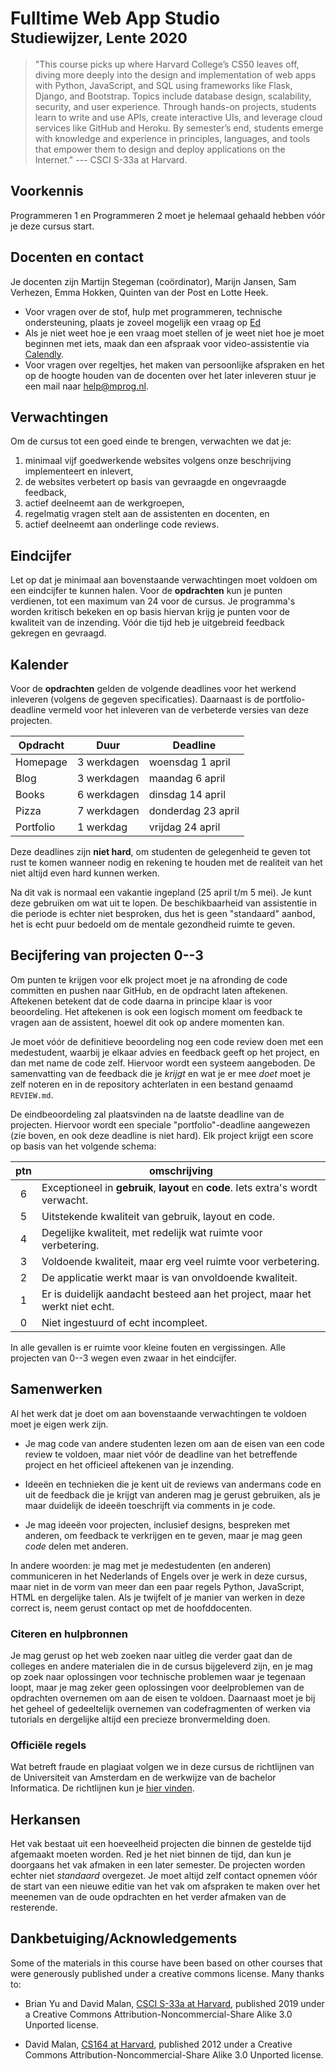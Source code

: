 # Fulltime Web App Studio <br><small>Studiewijzer, Lente 2020</small>

> "This course picks up where Harvard College’s CS50 leaves off, diving more deeply into the design and implementation of web apps with Python, JavaScript, and SQL using frameworks like Flask, Django, and Bootstrap. Topics include database design, scalability, security, and user experience. Through hands-on projects, students learn to write and use APIs, create interactive UIs, and leverage cloud services like GitHub and Heroku. By semester’s end, students emerge with knowledge and experience in principles, languages, and tools that empower them to design and deploy applications on the Internet." --- CSCI S-33a at Harvard.


## Voorkennis

Programmeren 1 en Programmeren 2 moet je helemaal gehaald hebben vóór je deze cursus start.


## Docenten en contact

Je docenten zijn Martijn Stegeman (coördinator), Marijn Jansen, Sam Verhezen, Emma Hokken, Quinten van der Post en Lotte Heek.

- Voor vragen over de stof, hulp met programmeren, technische ondersteuning, plaats je zoveel mogelijk een vraag op [Ed](https://us.edstem.org/courses/365)
- Als je niet weet hoe je een vraag moet stellen of je weet niet hoe je moet beginnen met iets, maak dan een afspraak voor video-assistentie via [Calendly](http://calendly.com/app-studio/assistentie).
- Voor vragen over regeltjes, het maken van persoonlijke afspraken en het op de hoogte houden van de docenten over het later inleveren stuur je een mail naar <help@mprog.nl>.


## Verwachtingen

Om de cursus tot een goed einde te brengen, verwachten we dat je:

1. minimaal vijf goedwerkende websites volgens onze beschrijving implementeert en inlevert,
1. de websites verbetert op basis van gevraagde en ongevraagde feedback,
1. actief deelneemt aan de werkgroepen,
1. regelmatig vragen stelt aan de assistenten en docenten, en
1. actief deelneemt aan onderlinge code reviews.


## Eindcijfer

Let op dat je minimaal aan bovenstaande verwachtingen moet voldoen om een eindcijfer te kunnen halen. Voor de **opdrachten** kun je punten verdienen, tot een maximum van 24 voor de cursus. Je programma's worden kritisch bekeken en op basis hiervan krijg je punten voor de kwaliteit van de inzending. Vóór die tijd heb je uitgebreid feedback gekregen en gevraagd.


## Kalender

Voor de **opdrachten** gelden de volgende deadlines voor het werkend inleveren (volgens de gegeven specificaties). Daarnaast is de portfolio-deadline vermeld voor het inleveren van de verbeterde versies van deze projecten.

| Opdracht  | Duur        | Deadline           |
| --------- | ----------- | ------------------ |
| Homepage  | 3 werkdagen | woensdag 1 april   |
| Blog      | 3 werkdagen | maandag 6 april    |  
| Books     | 6 werkdagen | dinsdag 14 april   |  
| Pizza     | 7 werkdagen | donderdag 23 april |  
| Portfolio | 1 werkdag   | vrijdag 24 april   |  

Deze deadlines zijn **niet hard**, om studenten de gelegenheid te geven tot rust te komen wanneer nodig en rekening te houden met de realiteit van het niet altijd even hard kunnen werken.

Na dit vak is normaal een vakantie ingepland (25 april t/m 5 mei). Je kunt deze gebruiken om wat uit te lopen. De beschikbaarheid van assistentie in die periode is echter niet besproken, dus het is geen "standaard" aanbod, het is echt puur bedoeld om de mentale gezondheid ruimte te geven.


## Becijfering van projecten 0--3

Om punten te krijgen voor elk project moet je na afronding de code committen en pushen naar GitHub, en de opdracht laten aftekenen. Aftekenen betekent dat de code daarna in principe klaar is voor beoordeling. Het aftekenen is ook een logisch moment om feedback te vragen aan de assistent, hoewel dit ook op andere momenten kan.

Je moet vóór de definitieve beoordeling nog een code review doen met een medestudent, waarbij je elkaar advies en feedback geeft op het project, en dan met name de code zelf. Hiervoor wordt een systeem aangeboden. De samenvatting van de feedback die je *krijgt* en wat je er mee *doet* moet je zelf noteren en in de repository achterlaten in een bestand genaamd `REVIEW.md`.

De eindbeoordeling zal plaatsvinden na de laatste deadline van de projecten. Hiervoor wordt een speciale "portfolio"-deadline aangewezen (zie boven, en ook deze deadline is niet hard). Elk project krijgt een score op basis van het volgende schema:

| ptn | omschrijving                                                                      |  
| :-: | --------------------------------------------------------------------------------- |  
|  6  | Exceptioneel in **gebruik**, **layout** en **code**. Iets extra's wordt verwacht. |  
|  5  | Uitstekende kwaliteit van gebruik, layout en code.                                |  
|  4  | Degelijke kwaliteit, met redelijk wat ruimte voor verbetering.                    |  
|  3  | Voldoende kwaliteit, maar erg veel ruimte voor verbetering.                       |  
|  2  | De applicatie werkt maar is van onvoldoende kwaliteit.                            |  
|  1  | Er is duidelijk aandacht besteed aan het project, maar het werkt niet echt.       |  
|  0  | Niet ingestuurd of echt incompleet.                                               |  

In alle gevallen is er ruimte voor kleine fouten en vergissingen. Alle projecten van 0--3 wegen even zwaar in het eindcijfer.


## Samenwerken

Al het werk dat je doet om aan bovenstaande verwachtingen te voldoen moet je eigen werk zijn.

- Je mag code van andere studenten lezen om aan de eisen van een code review te voldoen, maar niet vóór de deadline van het betreffende project en het officieel aftekenen van je inzending.

- Ideeën en technieken die je kent uit de reviews van andermans code en uit de feedback die je krijgt van anderen mag je gerust gebruiken, als je maar duidelijk de ideeën toeschrijft via comments in je code.

- Je mag ideeën voor projecten, inclusief designs, bespreken met anderen, om feedback te verkrijgen en te geven, maar je mag geen *code* delen met anderen.

In andere woorden: je mag met je medestudenten (en anderen) communiceren in het Nederlands of Engels over je werk in deze cursus, maar niet in de vorm van meer dan een paar regels Python, JavaScript, HTML en dergelijke talen. Als je twijfelt of je manier van werken in deze correct is, neem gerust contact op met de hoofddocenten.


### Citeren en hulpbronnen

Je mag gerust op het web zoeken naar uitleg die verder gaat dan de colleges en andere materialen die in de cursus bijgeleverd zijn, en je mag op zoek naar oplossingen voor technische problemen waar je tegenaan loopt, maar je mag zeker geen oplossingen voor deelproblemen van de opdrachten overnemen om aan de eisen te voldoen. Daarnaast moet je bij het geheel of gedeeltelijk overnemen van codefragmenten of werken via tutorials en dergelijke altijd een precieze bronvermelding doen.


### Officiële regels

Wat betreft fraude en plagiaat volgen we in deze cursus de richtlijnen van de Universiteit van Amsterdam en de werkwijze van de bachelor Informatica. De richtlijnen kun je [hier vinden].

[hier vinden]: http://student.uva.nl/az/a-z-lijst/a-z-lijst/content/folder/fraude-plagiaat-en-bronvermelding/plagiaat-en-fraude.html


## Herkansen

Het vak bestaat uit een hoeveelheid projecten die binnen de gestelde tijd afgemaakt moeten worden. Red je het niet binnen de tijd, dan kun je doorgaans het vak afmaken in een later semester. De projecten worden echter niet *standaard* overgezet. Je moet altijd zelf contact opnemen vóór de start van een nieuwe editie van het vak om afspraken te maken over het meenemen van de oude opdrachten en het verder afmaken van de resterende.


## Dankbetuiging/Acknowledgements

Some of the materials in this course have been based on other courses that were generously published under a creative commons license. Many thanks to:

- Brian Yu and David Malan, [CSCI S-33a at Harvard](https://cs50.harvard.edu/extension/web/2019/spring/syllabus/), published 2019 under a Creative Commons Attribution-Noncommercial-Share Alike 3.0 Unported license.

- David Malan, [CS164 at Harvard](http://cs164.tv/2012/spring/), published 2012 under a Creative Commons Attribution-Noncommercial-Share Alike 3.0 Unported license.
